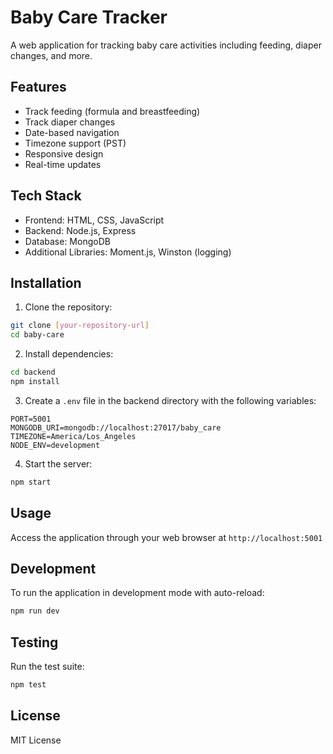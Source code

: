 # Baby Care Tracker

A web application for tracking baby care activities including feeding, diaper changes, and more.

## Features

- Track feeding (formula and breastfeeding)
- Track diaper changes
- Date-based navigation
- Timezone support (PST)
- Responsive design
- Real-time updates

## Tech Stack

- Frontend: HTML, CSS, JavaScript
- Backend: Node.js, Express
- Database: MongoDB
- Additional Libraries: Moment.js, Winston (logging)

## Installation

1. Clone the repository:
```bash
git clone [your-repository-url]
cd baby-care
```

2. Install dependencies:
```bash
cd backend
npm install
```

3. Create a `.env` file in the backend directory with the following variables:
```
PORT=5001
MONGODB_URI=mongodb://localhost:27017/baby_care
TIMEZONE=America/Los_Angeles
NODE_ENV=development
```

4. Start the server:
```bash
npm start
```

## Usage

Access the application through your web browser at `http://localhost:5001`

## Development

To run the application in development mode with auto-reload:
```bash
npm run dev
```

## Testing

Run the test suite:
```bash
npm test
```

## License

MIT License 